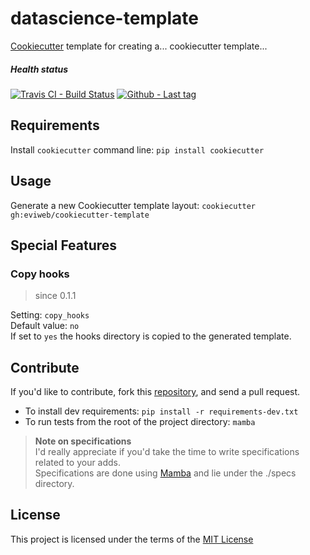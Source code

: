 datascience-template
=====================
[Cookiecutter](https://github.com/audreyr/cookiecutter) template for creating a... cookiecutter template...    

##### Health status
[![Travis CI - Build Status](https://travis-ci.org/eviweb/cookiecutter-template.svg)](https://travis-ci.org/eviweb/cookiecutter-template)
[![Github - Last tag](https://img.shields.io/github/tag/eviweb/cookiecutter-template.svg)](https://github.com/eviweb/cookiecutter-template/tags)

Requirements
------------
Install `cookiecutter` command line: `pip install cookiecutter`    

Usage
-----
Generate a new Cookiecutter template layout: `cookiecutter gh:eviweb/cookiecutter-template`   

Special Features
----------------
### Copy hooks
> since 0.1.1    

Setting: `copy_hooks`    
Default value: `no`    
If set to `yes` the hooks directory is copied to the generated template.

Contribute
----------
If you'd like to contribute, fork this [repository](https://github.com/eviweb/cookiecutter-template), and send a pull request.    
- To install dev requirements: `pip install -r requirements-dev.txt`     
- To run tests from the root of the project directory: `mamba`     

>**Note on specifications**    
> I'd really appreciate if you'd take the time to write specifications related to your adds.    
> Specifications are done using [Mamba](http://nestorsalceda.github.io/mamba/) and lie under the ./specs directory.    

License
-------
This project is licensed under the terms of the [MIT License](/LICENSE)
